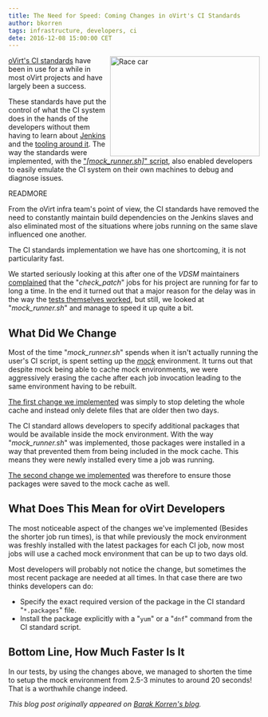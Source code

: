 ```yaml
---
title: The Need for Speed: Coming Changes in oVirt's CI Standards
author: bkorren
tags: infrastructure, developers, ci
dete: 2016-12-08 15:00:00 CET
---
```


<img align="right" src="porsche_race_car_kentenich09_amk.jpg" alt="Race car" width="300" height="200" />[oVirt's CI standards](http://ovirt-infra-docs.readthedocs.io/en/latest/CI/Build_and_test_standards.html) have been in use for a while in most oVirt projects and have largely been a success.

These standards have put the control of what the CI system does in the hands of the developers without them
having to learn about [Jenkins](https://jenkins.io/) and the [tooling around it](http://docs.openstack.org/infra/jenkins-job-builder/index.html). The way the standards were implemented, with the ["_[mock_runner.sh]_" script](https://gerrit.ovirt.org/gitweb?p=jenkins.git;a=blob;f=mock_configs/mock_runner.sh), also enabled developers to easily emulate the CI system on their own machines to debug and diagnose issues.

READMORE

From the oVirt infra team's point of view, the CI standards have removed the need to constantly maintain build 
dependencies on the Jenkins slaves and also eliminated most of the situations where jobs running on the same
slave influenced one another.

The CI standards implementation we have has one shortcoming, it is not particularity fast.

We started seriously looking at this after one of the _VDSM_ maintainers [complained](http://lists.ovirt.org/pipermail/devel/2016-December/014427.html) that the "_check_patch_" jobs
for his project are running for far to long a time. In the end it turned out that a major reason for the delay
was in the way the [tests themselves worked](https://gerrit.ovirt.org/#/c/67799/), but still, we looked at "_mock_runner.sh_" and manage to speed it up quite a bit.

## What Did We Change

Most of the time "_mock_runner.sh_" spends when it isn't actually running the user's CI script, is spent setting up
the _[mock](https://github.com/rpm-software-management/mock)_ environment. It turns out that despite mock being able to cache mock environments, we were aggressively erasing the cache after each job invocation leading to the same environment having to be rebuilt.

[The first change we implemented](https://gerrit.ovirt.org/#/c/67795/) was simply to stop deleting the whole cache and instead only delete files that are older then two days.

The CI standard allows developers to specify additional packages that would be available inside the mock environment.
With the way "_mock_runner.sh_" was implemented, those packages were installed in a way that prevented them from being
included in the mock cache. This means they were newly installed every time a job was running.

[The second change we implemented](https://gerrit.ovirt.org/#/c/67801/) was therefore to ensure those packages were saved to the mock cache as well.

## What Does This Mean for oVirt Developers

The most noticeable aspect of the changes we've implemented (Besides the shorter job run times), is that while
previously the mock environment was freshly installed with the latest packages for each CI job, now most jobs will
use a cached mock environment that can be up to two days old.

Most developers will probably not notice the change, but sometimes the most recent package are needed at all times. 
In that case there are two thinks developers can do:

* Specify the exact required version of the package in the CI standard "`*.packages`" file.
* Install the package explicitly with a "`yum`" or a "`dnf`" command from the CI standard script.

## Bottom Line, How Much Faster Is It

In our tests, by using the changes above, we managed to shorten the time to setup the mock environment from 2.5-3
minutes to around 20 seconds! That is a worthwhile change indeed.

_This blog post originally appeared on [Barak Korren's blog](https://ifireball.wordpress.com/2016/12/07/the-need-for-speed-coming-changes-in-ovirts-ci-standards/)._

